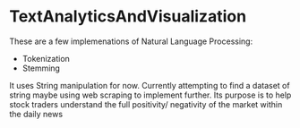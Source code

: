 # TextAnalyticsAndVisualization

These are a few implemenations of Natural Language Processing:
- Tokenization
- Stemming

It uses String manipulation for now. Currently attempting to find a dataset of string maybe using web scraping to implement further. Its purpose is to help stock traders understand the full positivity/ negativity of the market within the daily news
